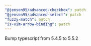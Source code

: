 ```yaml
---
"@jensen95/advanced-checkbox": patch
"@jensen95/advanced-select": patch
"fuzzy-match": patch
"is-vim-arrow-binding": patch
---
```


Bump typescript from 5.4.5 to 5.5.2

